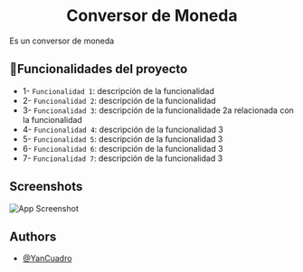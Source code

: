 <h1 align="center">Conversor de Moneda</h1>

Es un conversor de moneda 

## :hammer:Funcionalidades del proyecto

- 1- `Funcionalidad 1`: descripción de la funcionalidad
- 2- `Funcionalidad 2`: descripción de la funcionalidad
- 3- `Funcionalidad 3`: descripción de la funcionalidade 2a relacionada con la funcionalidad
- 4- `Funcionalidad 4`: descripción de la funcionalidad 3
- 5- `Funcionalidad 5`: descripción de la funcionalidad 3
- 6- `Funcionalidad 6`: descripción de la funcionalidad 3
- 7- `Funcionalidad 7`: descripción de la funcionalidad 3

## Screenshots

![App Screenshot](https://github.com/YanCuadro/ConversorDeMoneda/assets/106443859/0ff229eb-0aaf-48fc-a096-853788996800)

## Authors
- [@YanCuadro](https://github.com/YanCuadro)

